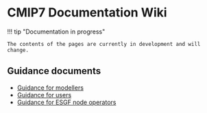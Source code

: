 # CMIP7 Documentation Wiki 



!!! tip "Documentation in progress"

    The contents of the pages are currently in development and will change. 

## Guidance documents
- [Guidance for modellers](CMIP7/guidance_for_modellers.md)
- [Guidance for users](CMIP7/guidance_for_users.md)
- [Guidance for ESGF node operators](CMIP7/guidance_for_esgf.md)